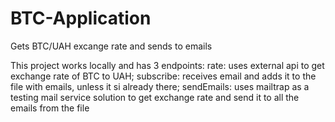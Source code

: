 # BTC-Application
Gets BTC/UAH excange rate and sends to emails

This project works locally and has 3 endpoints:
rate: uses external api to get exchange rate of BTC to UAH;
subscribe: receives email and adds it to the file with emails, unless it si already there;
sendEmails: uses mailtrap as a testing mail service solution to get exchange rate and send it to all the emails from the file
